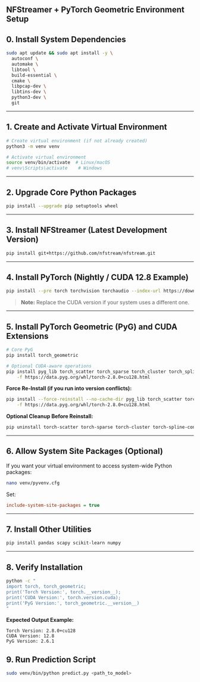 ## NFStreamer + PyTorch Geometric Environment Setup

## 0. Install System Dependencies

```bash
sudo apt update && sudo apt install -y \
  autoconf \
  automake \
  libtool \
  build-essential \
  cmake \
  libpcap-dev \
  libtins-dev \
  python3-dev \
  git
```

---

## 1. Create and Activate Virtual Environment

```bash
# Create virtual environment (if not already created)
python3 -m venv venv

# Activate virtual environment
source venv/bin/activate  # Linux/macOS
# venv\Scripts\activate    # Windows
```

---

## 2. Upgrade Core Python Packages

```bash
pip install --upgrade pip setuptools wheel
```

---

## 3. Install NFStreamer (Latest Development Version)

```bash
pip install git+https://github.com/nfstream/nfstream.git
```

---

## 4. Install PyTorch (Nightly / CUDA 12.8 Example)

```bash
pip install --pre torch torchvision torchaudio --index-url https://download.pytorch.org/whl/nightly/cu128
```

> **Note:** Replace the CUDA version if your system uses a different one.

---

## 5. Install PyTorch Geometric (PyG) and CUDA Extensions

```bash
# Core PyG
pip install torch_geometric

# Optional CUDA-aware operations
pip install pyg_lib torch_scatter torch_sparse torch_cluster torch_spline_conv \
    -f https://data.pyg.org/whl/torch-2.8.0+cu128.html
```

**Force Re-Install (if you run into version conflicts):**

```bash
pip install --force-reinstall --no-cache-dir pyg_lib torch_scatter torch_sparse torch_cluster torch_spline_conv \
    -f https://data.pyg.org/whl/torch-2.8.0+cu128.html
```

**Optional Cleanup Before Reinstall:**

```bash
pip uninstall torch-scatter torch-sparse torch-cluster torch-spline-conv pyg-lib -y
```

---

## 6. Allow System Site Packages (Optional)

If you want your virtual environment to access system-wide Python packages:

```bash
nano venv/pyvenv.cfg
```

Set:

```cfg
include-system-site-packages = true
```

---

## 7. Install Other Utilities

```bash
pip install pandas scapy scikit-learn numpy
```

---

## 8. Verify Installation

```bash
python -c "
import torch, torch_geometric;
print('Torch Version:', torch.__version__);
print('CUDA Version:', torch.version.cuda);
print('PyG Version:', torch_geometric.__version__)
"
```

**Expected Output Example:**

```
Torch Version: 2.8.0+cu128
CUDA Version: 12.8
PyG Version: 2.6.1
```

## 9. Run Prediction Script

```bash
sudo venv/bin/python predict.py <path_to_model>
```